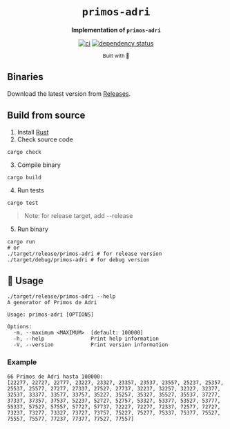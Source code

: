 <div align="center">

  <h1><code>primos-adri</code></h1>

  <strong>Implementation of `primos-adri`</strong>

  [![ci](https://github.com/jiep/primos-adri/actions/workflows/rust.yml/badge.svg)](https://github.com/jiep/primos-adri/actions/workflows/rust.yml)
  [![dependency status](https://deps.rs/repo/github/jiep/primos-adri/status.svg)](https://deps.rs/repo/github/jiep/primos-adri)

  <sub>Built with 🦀</sub>
</div>

## Binaries

Download the latest version from [Releases](https://github.com/jiep/primos-adri/releases).

## Build from source

1. Install [Rust](https://www.rust-lang.org/tools/install)
2. Check source code

```
cargo check
``` 

3. Compile binary

```
cargo build
``` 

4. Run tests

```
cargo test
```

> Note: for release target, add --release

5. Run binary

```
cargo run
# or
./target/release/primos-adri # for release version
./target/debug/primos-adri # for debug version
```

## 🚴 Usage

```
./target/release/primos-adri --help
A generator of Primos de Adri

Usage: primos-adri [OPTIONS]

Options:
  -m, --maximum <MAXIMUM>  [default: 100000]
  -h, --help               Print help information
  -V, --version            Print version information
```

### Example

```
66 Primos de Adri hasta 100000:
[22277, 22727, 22777, 23227, 23327, 23357, 23537, 23557, 25237, 25357, 25537, 25577, 27277, 27337, 27527, 27737, 32237, 32257, 32327, 32377, 32537, 33377, 33577, 33757, 35227, 35257, 35327, 35527, 35537, 37277, 37337, 37357, 37537, 52237, 52727, 52757, 53327, 53377, 53527, 53777, 55337, 57527, 57557, 57727, 57737, 72227, 72277, 72337, 72577, 72727, 73237, 73277, 73327, 73727, 73757, 75227, 75277, 75337, 75377, 75527, 75557, 75577, 77237, 77377, 77527, 77557]
```
